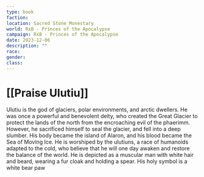 ```yaml
---
type: book
faction: 
location: Sacred Stone Monestary
world: RxB - Princes of the Apocalypse
campaign: RxB - Princes of the Apocalypse
date: 2023-12-06
description: ""
race: 
gender: 
class:
---
```

# [[Praise Ulutiu]]

Ulutiu is the god of glaciers, polar environments, and arctic dwellers. He was once a powerful and benevolent deity, who created the Great Glacier to protect the lands of the north from the encroaching evil of the phaerimm. However, he sacrificed himself to seal the glacier, and fell into a deep slumber. His body became the island of Alaron, and his blood became the Sea of Moving Ice. He is worshiped by the ulutiuns, a race of humanoids adapted to the cold, who believe that he will one day awaken and restore the balance of the world. He is depicted as a muscular man with white hair and beard, wearing a fur cloak and holding a spear. His holy symbol is a white bear paw